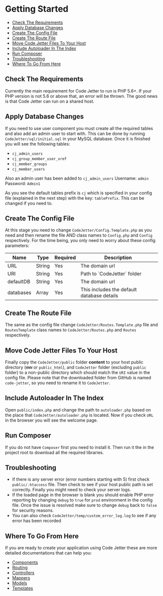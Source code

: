 # Getting Started
- [Check The Requirements](#requirements)
- [Apply Database Changes](#database)
- [Create The Config File](#config)
- [Create The Route File](#route)
- [Move Code Jetter Files To Your Host](#copy-files)
- [Include Autoloader In The Index](#autoloader)
- [Run Composer](#composer)
- [Troubleshooting](#toubleshooting)
- [Where To Go From Here](#where)

<a name="requirements"></a>
## Check The Requirements
Currently the main requirement for Code Jetter to run is PHP 5.6+. If your PHP version is not 5.6 or above that, an error will be thrown. The good news is that Code Jetter can run on a shared host.

<a name="database"></a>
## Apply Database Changes
If you need to use user component you must create all the required tables and also add an admin user to start with. This can be done by running `CodeJetter/sql/initial.sql` in your MySQL database. Once it is finished you will see the following tables:
- `cj_admin_users`
- `cj_group_member_user_xref`
- `cj_member_groups`
- `cj_member_users`

Also an admin user has been added to `cj_admin_users`
Username: `admin`
Password: `Admin1`

As you see the default tables prefix is `cj` which is specified in your config file (explained in the next step) with the key: `tablePrefix`. This can be changed if you need to.

<a name="config"></a>
## Create The Config File
At this stage you need to change `CodeJetter/Config.Template.php` as you need and then rename the file AND class names to `Config.php` and `Config` respectively. For the time being, you only need to worry about these config parameters:

<table width='100%'>
<thead>
<tr><th>Name</th><th>Type</th><th>Required</th><th>Description</th></tr>
</thead>
<tbody>
<tr>
<td>URL</td>
<td>String</td>
<td>Yes</td>
<td>The domain url</td>
</tr>
<tr>
<td>URI</td>
<td>String</td>
<td>Yes</td>
<td>Path to `CodeJetter` folder</td>
</tr>
<tr>
<td>defaultDB</td>
<td>String</td>
<td>Yes</td>
<td>The domain url</td>
</tr>
<tr>
<td>databases</td>
<td>Array</td>
<td>Yes</td>
<td>This includes the default database details</td>
</tr>
</tbody>
</table>

<a name="route"></a>
## Create The Route File
The same as the config file change `CodeJetter/Routes.Template.php` file and `RoutesTemplate` class names to `CodeJetter/Routes.php` and `Routes` respectively.

<a name="copy-files"></a>
## Move Code Jetter Files To Your Host
Finally copy the `CodeJetter/public` folder **content** to your host public directory (`WWW` or `public_html`), and `CodeJetter` folder (excluding `public` folder) to a non-public directory which should match the `URI` value in the config file. Please note that the downloaded folder from GitHub is named `code-jetter`, so you need to rename it to `CodeJetter`.

<a name="autoloader"></a>
## Include Autoloader In The Index
Open `public/index.php` and change the path to `autoloader.php` based on the place that `CodeJetter/autoloader.php` is located. Now if you check `URL` in the browser you will see the welcome page.

<a name="composer"></a>
## Run Composer
If you do not have `Composer` first you need to install it. Then run it the in the project root to download all the required libraries.

<a name="toubleshooting"></a>
## Troubleshooting
- If there is any server error (error numbers starting with 5) first check `public/.htaccess` file. Then check to see if your host public path is set correctly. Finally you might need to check your server logs.
- If the loaded page in the browser is blank you should enable PHP error reporting by changing `debug` to `true` for `prod` environment in the config file. Once the issue is resolved make sure to change `debug` back to `false` for security reasons.
- You can also check `CodeJetter/temp/custom_error_log.log` to see if any error has been recorded

<a name="where"></a>
## Where To Go From Here
If you are ready to create your application using Code Jetter these are more detailed documentations that can help you:

- <a href='https://github.com/iranianpep/code-jetter/blob/master/docs/components.md'>Components</a>
- <a href='https://github.com/iranianpep/code-jetter/blob/master/docs/routing.md'>Routing</a>
- <a href='https://github.com/iranianpep/code-jetter/blob/master/docs/controllers.md'>Controllers</a>
- <a href='https://github.com/iranianpep/code-jetter/blob/master/docs/mappers.md'>Mappers</a>
- <a href='https://github.com/iranianpep/code-jetter/blob/master/docs/models.md'>Models</a>
- <a href='https://github.com/iranianpep/code-jetter/blob/master/docs/templates.md'>Templates</a>

